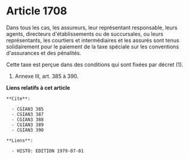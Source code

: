 # Article 1708

Dans tous les cas, les assureurs, leur représentant responsable, leurs agents, directeurs d'établissements ou de succursales,
ou leurs représentants, les courtiers et intermédiaires et les assurés sont tenus solidairement pour le paiement de la taxe
spéciale sur les conventions d'assurances et des pénalités.

Cette taxe est perçue dans des conditions qui sont fixées par décret (1).

1)  Annexe III, art. 385 à 390.

**Liens relatifs à cet article**

	**Cite**:

	  - CGIAN3 385
	  - CGIAN3 387
	  - CGIAN3 388
	  - CGIAN3 389
	  - CGIAN3 390

	**Liens**:

	  - HISTO: EDITION 1979-07-01

